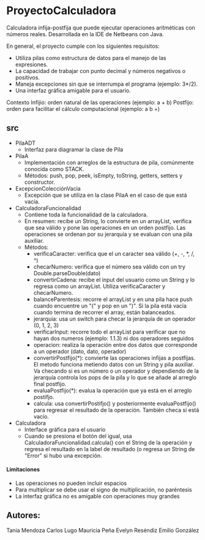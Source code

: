 # ProyectoCalculadora
Calculadora infija-postfija que puede ejecutar operaciones aritméticas con números reales. 
Desarrollada en la IDE de Netbeans con Java.

En general, el proyecto cumple con los siguientes requisitos: 
- Utiliza pilas como estructura de datos para el manejo de las expresiones.
- La capacidad de trabajar con punto decimal y números negativos o positivos.
- Maneja excepciones sin que se interrumpa el programa (ejemplo: 3*/2).
- Una interfaz gráfica amigable para el usuario.

Contexto
Infijio: orden natural de las operaciones (ejemplo: a + b)
Postfijo: orden para facilitar el cálculo computacional (ejemplo: a b +)

## src
- PilaADT
  - Interfaz para diagramar la clase de Pila
- PilaA
  - Implementación con arreglos de la estructura de pila, comúnmente conocida como STACK.
  - Métodos: push, pop, peek, isEmpty, toString, getters, setters y constructor.
- ExcepcionColecciónVacia
  - Excepción que se utiliza en la clase PilaA en el caso de que está vacía.
- CalculadoraFuncionalidad
  - Contiene toda la funcionalidad de la calculadora.
  - En resumen: recibe un String, lo convierte en un arrayList, verifica que sea válido y pone las operaciones en un orden postfijo. Las operaciones se ordenan por su jerarquía y se evaluan con una pila auxiliar. 
  - Métodos:
    - verificaCaracter: verifica que el un caracter sea válido (+, -, *, /, ^)
    - checarNumero: verifica que el número sea válido con un try Double.parseDouble(dato)
    - convertirCadena: recibe el input del usuario como un String y lo regresa como un arrayList. Utiliza verificaCaracter y checarNumero.
    - balanceParentesis: recorre el arrayList y en una pila hace push cuando encuentre un "(" y pop en un ")". Si la pila está vacía cuando termina de recorrer el array, están balanceados.
    - jerarquia: usa un switch para checar la jerarquía de un operador (0, 1, 2, 3)
    - verificarInput: recorre todo el arrayList para verificar que no hayan dos numeros (ejemplo: 1.1.3) ni dos operadores seguidos
    - operacion: realiza la operación entre dos datos que corresponde a un operador (dato, dato, operador)
    - convertirPostfijo(*): convierte las operaciones infijas a postfijas. El metodo funciona metiendo datos con un String y pila auxiliar. Va checando si es un número o un operador y dependiendo de la jerarquía controla los pops de la pila y lo que se añade al arreglo final postfijo.
    - evaluaPostfijo(*): evalua la operación que ya está en el arreglo postifjo.
    - calcula: usa convertirPostifjo() y posteriormente evaluaPostfijo() para regresar el resultado de la operación. También checa si está vacío. 
- Calculadora
  - Interface gráfica para el usuario
  - Cuando se presiona el botón del igual, usa CalculadoraFuncionalidad.calcula() con el String de la operación y regresa el resultado en la label de resultado (o regresa un String de "Error" si hubo una excepción.

#### Limitaciones
- Las operaciones no pueden incluir espacios
- Para multiplicar se debe usar el signo de multiplicación, no paréntesis
- La interfaz gráfica no es amigable con operaciones muy grandes


## Autores:
Tania Mendoza
Carlos Lugo
Mauricia Peña
Evelyn Reséndiz 
Emilio González 
